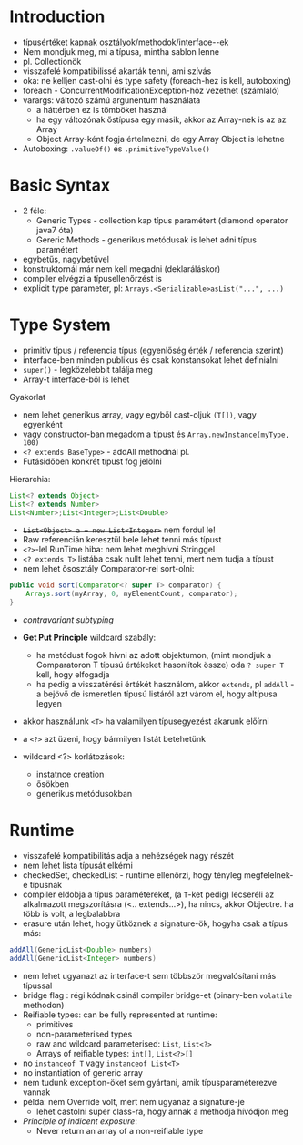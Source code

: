 # Introduction
- típusértéket kapnak osztályok/methodok/interface--ek
- Nem mondjuk meg, mi a típusa, mintha sablon lenne
- pl. Collectionök
- visszafelé kompatibilissé akarták tenni, ami szívás
- oka: ne kelljen cast-olni és type safety (foreach-hez is kell, autoboxing)
- foreach - ConcurrentModificationException-höz vezethet (számláló)
- varargs: változó számú argunentum használata
  - a háttérben ez is tömböket használ
  - ha egy változónak őstípusa egy másik, akkor az Array-nek is az az Array
  - Object Array-ként fogja értelmezni, de egy Array Object is lehetne
- Autoboxing: `.valueOf()` és `.primitiveTypeValue()`

# Basic Syntax
- 2 féle:
  - Generic Types - collection kap típus paramétert (diamond operator java7 óta)
  - Gereric Methods - generikus metódusak is lehet adni típus paramétert
- egybetűs, nagybetűvel
- konstruktornál már nem kell megadni (deklaráláskor)
- compiler elvégzi a típusellenőrzést is
- explicit type parameter, pl: `Arrays.<Serializable>asList("...", ...)`

# Type System
- primitív típus / referencia típus (egyenlőség érték / referencia szerint)
- interface-ben minden publikus és csak konstansokat lehet definiálni
- `super()` - legközelebbit találja meg
- Array-t interface-ből is lehet

Gyakorlat
- nem lehet generikus array, vagy egyből cast-oljuk `(T[])`, vagy egyenként
- vagy constructor-ban megadom a típust és `Array.newInstance(myType, 100)`
- `<? extends BaseType>` - addAll methodnál pl.
- Futásidőben konkrét típust fog jelölni

Hierarchia:
```java
List<? extends Object>
List<? extends Number>
List<Number>;List<Integer>;List<Double>
```

- ~~`List<Object> a = new List<Integer>`~~ nem fordul le!
- Raw referencián keresztül bele lehet tenni más típust
- `<?>`-lel RunTime hiba: nem lehet meghívni Stringgel
- `<? extends T>` listába csak nullt lehet tenni, mert nem tudja a típust
- nem lehet ősosztály Comparator-rel sort-olni:
```java
public void sort(Comparator<? super T> comparator) {
	Arrays.sort(myArray, 0, myElementCount, comparator);
}
```
- _contravariant subtyping_
- __Get Put Principle__ wildcard szabály:
  - ha metódust fogok hívni az adott objektumon, (mint mondjuk a Comparatoron T típusú értékeket hasonlítok össze) oda `? super T` kell, hogy elfogadja
  - ha pedig a visszatérési értékét használom, akkor `extends`, pl `addAll` - a bejövő de ismeretlen típusú listáról azt várom el, hogy altípusa legyen

- akkor használunk `<T>` ha valamilyen típusegyezést akarunk előírni
- a `<?>` azt üzeni, hogy bármilyen listát betehetünk
- wildcard <?> korlátozások:
  - instatnce creation
  - ősökben
  - generikus metódusokban

# Runtime
- visszafelé kompatibilitás adja a nehézségek nagy részét
- nem lehet lista típusát elkérni
- checkedSet, checkedList - runtime ellenőrzi, hogy tényleg megfelelnek-e típusnak
- compiler eldobja a típus paramétereket, (a `T`-ket pedig) lecseréli az alkalmazott megszorításra (<.. extends...>), ha nincs, akkor Objectre. ha több is volt, a legbalabbra
- erasure után lehet, hogy ütköznek a signature-ök, hogyha csak a típus más:
```java
addAll(GenericList<Double> numbers)
addAll(GenericList<Integer> numbers)
```
- nem lehet ugyanazt az interface-t sem többször megvalósítani más típussal
- bridge flag : régi kódnak csinál compiler bridge-et
(binary-ben `volatile` methodon)
- Reifiable types: can be fully represented at runtime:
  - primitives
  - non-parameterised types
  - raw and wildcard parameterised: `List`, `List<?>`
  - Arrays of reifiable types: `int[]`, `List<?>[]`
- no `instanceof T` vagy `instanceof List<T>`
- no instantiation of generic array
- nem tudunk exception-öket sem gyártani, amik típusparaméterezve vannak
- példa: nem Override volt, mert nem ugyanaz a signature-je
  - lehet castolni super class-ra, hogy annak a methodja hívódjon meg
- _Principle of indicent exposure_:
  - Never return an array of a non-reifiable type



